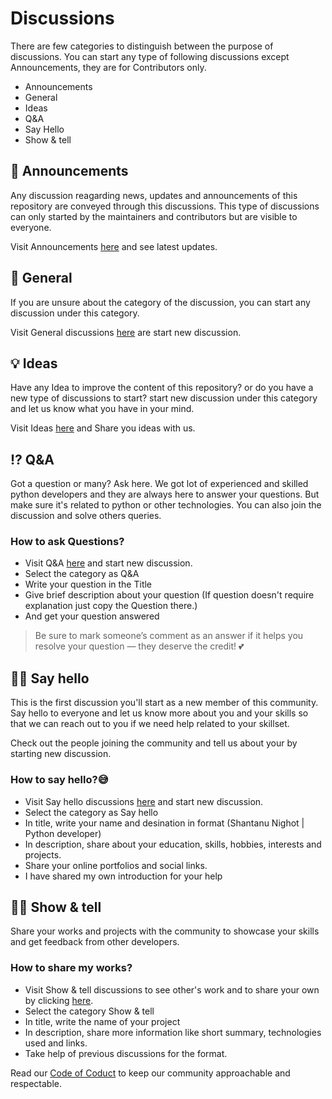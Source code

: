 # Discussions
There are few categories to distinguish between the purpose of discussions. You can start any type of following discussions except Announcements, they are for Contributors only.
- Announcements
- General
- Ideas
- Q&A
- Say Hello
- Show & tell

## 📣 Announcements
Any discussion reagarding news, updates and announcements of this repository are conveyed through this discussions. This type of discussions can only started by the maintainers and contributors but are visible to everyone.

Visit Announcements [here](https://github.com/magbanum/Python-Community-Discussions/discussions/categories/announcements) and see latest updates.

## 💬 General
If you are unsure about the category of the discussion, you can start any discussion under this category.

Visit General discussions [here](https://github.com/magbanum/Python-Community-Discussions/discussions/categories/general) are start new discussion.

## 💡 Ideas
Have any Idea to improve the content of this repository? or do you have a new type of discussions to start? start new discussion under this category and let us know what you have in your mind.

Visit Ideas [here](https://github.com/magbanum/Python-Community-Discussions/discussions/categories/ideas) and Share you ideas with us.

## ⁉ Q&A
Got a question or many? Ask here. We got lot of experienced and skilled python developers and they are always here to answer your questions. But make sure it's related to python or other technologies. You can also join the discussion and solve others queries.

### How to ask Questions?
- Visit Q&A [here](https://github.com/magbanum/Python-Community-Discussions/discussions/categories/q-a) and start new discussion.
- Select the category as Q&A
- Write your question in the Title
- Give brief description about your question (If question doesn't require explanation just copy the Question there.)
- And get your question answered

> Be sure to mark someone’s comment as an answer if it helps you resolve your question — they deserve the credit! 💕

## 👋🏼 Say hello
This is the first discussion you'll start as a new member of this community. Say hello to everyone and let us know more about you and your skills so that we can reach out to you if we need help related to your skillset.

Check out the people joining the community and tell us about your by starting new discussion.

### How to say hello?😅
- Visit Say hello discussions [here](https://github.com/magbanum/Python-Community-Discussions/discussions/categories/say-hello) and start new discussion.
- Select the category as Say hello
- In title, write your name and desination in format (Shantanu Nighot | Python developer)
- In description, share about your education, skills, hobbies, interests and projects.
- Share your online portfolios and social links.
- I have shared my own introduction for your help

## 🙌🏼 Show & tell
Share your works and projects with the community to showcase your skills and get feedback from other developers.

### How to share my works?
- Visit Show & tell discussions to see other's work and to share your own by clicking [here](https://github.com/magbanum/Python-Community-Discussions/discussions/categories/show-and-tell).
- Select the category Show & tell
- In title, write the name of your project
- In description, share more information like short summary, technologies used and links.
- Take help of previous discussions for the format.

Read our [Code of Coduct](url) to keep our community approachable and respectable.

